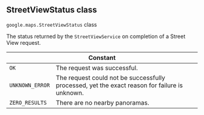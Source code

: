 <h2 id="StreetViewStatus">
StreetViewStatus
class
</h2><p>
<code><span itemprop="path">google.maps</span>.<span itemprop="name">StreetViewStatus</span></code>
class
</p><p>The status returned by the <code>StreetViewService</code> on completion of a Street View request.</p><table class="constants responsive" summary="class StreetViewStatus - Constants">
<thead>
<tr><th colspan="2">Constant</th>
</tr></thead>
<tbody>
<tr>
<td><code>OK</code></td>
<td>The request was successful.</td>
</tr>
<tr>
<td><code>UNKNOWN_ERROR</code></td>
<td>The request could not be successfully processed, yet the exact reason for failure is unknown.</td>
</tr>
<tr>
<td><code>ZERO_RESULTS</code></td>
<td>There are no nearby panoramas.</td>
</tr>
</tbody>
</table>
